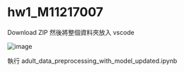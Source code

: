 # hw1_M11217007
Download ZIP
然後將整個資料夾放入 vscode

![image](https://github.com/m11217017/hw1_M11217007/assets/148415253/5ad5ff29-f9ff-4255-b457-e8ad7a56ef08)

執行 adult_data_preprocessing_with_model_updated.ipynb
